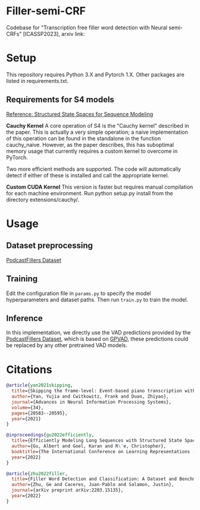 # Filler-semi-CRF
Codebase for "Transcription free filler word detection with Neural semi-CRFs" [ICASSP2023], arxiv link:
 
# Setup
This repository requires Python 3.X and Pytorch 1.X. Other packages are listed in requirements.txt.

## Requirements for S4 models
[Reference: Structured State Spaces for Sequence Modeling](https://github.com/HazyResearch/state-spaces#cauchy-kernel)

**Cauchy Kernel**
A core operation of S4 is the "Cauchy kernel" described in the paper. This is actually a very simple operation; a naive implementation of this operation can be found in the standalone in the function cauchy_naive. However, as the paper describes, this has suboptimal memory usage that currently requires a custom kernel to overcome in PyTorch.

Two more efficient methods are supported. The code will automatically detect if either of these is installed and call the appropriate kernel.

**Custom CUDA Kernel**
This version is faster but requires manual compilation for each machine environment. Run python setup.py install from the directory extensions/cauchy/.

# Usage
## Dataset preprocessing

[PodcastFillers Dataset](https://podcastfillers.github.io/) 

## Training

Edit the configuration file in `params.py` to specify the model hyperparameters and dataset paths. Then run `train.py` to train the model. 


## Inference
In this implementation, we directly use the VAD predictions provided by the [PodcastFillers Dataset](https://podcastfillers.github.io/), which is based on [GPVAD](https://github.com/RicherMans/GPV), these predictions could be replaced by any other pretrained VAD models.


# Citations


```bibtex
@article{yan2021skipping,
  title={Skipping the frame-level: Event-based piano transcription with neural semi-crfs},
  author={Yan, Yujia and Cwitkowitz, Frank and Duan, Zhiyao},
  journal={Advances in Neural Information Processing Systems},
  volume={34},
  pages={20583--20595},
  year={2021}
}
```

```bibtex
@inproceedings{gu2022efficiently,
  title={Efficiently Modeling Long Sequences with Structured State Spaces},
  author={Gu, Albert and Goel, Karan and R\'e, Christopher},
  booktitle={The International Conference on Learning Representations ({ICLR})},
  year={2022}
}
```

```bibtex
@article{zhu2022filler,
  title={Filler Word Detection and Classification: A Dataset and Benchmark},
  author={Zhu, Ge and Caceres, Juan-Pablo and Salamon, Justin},
  journal={arXiv preprint arXiv:2203.15135},
  year={2022}
}
```
